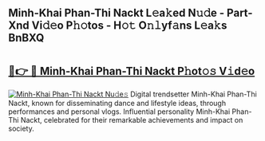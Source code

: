 ## Minh-Khai Phan-Thi Nackt L𝚎a𝚔ed N𝚞𝚍e - Part-Xnd Vi𝚍𝚎o P𝚑𝚘tos - H𝚘𝚝 O𝚗𝚕yf𝚊ns L𝚎a𝚔s BnBXQ

# <h2><a href="http://kfelwl.oniu.top/?m=Minh-Khai+Phan-Thi+Nackt">🔗👉 🔴 Minh-Khai Phan-Thi Nackt P𝚑ot𝚘𝚜 V𝚒d𝚎o</a></h2>

[![Minh-Khai Phan-Thi Nackt Nu𝚍e𝚜](https://i.imgur.com/0qMVB7G.gif)](http://kfelwl.oniu.top/?m=Minh-Khai+Phan-Thi+Nackt)
Digital trendsetter Minh-Khai Phan-Thi Nackt, known for disseminating dance and lifestyle ideas, through performances and personal vlogs. Influential personality Minh-Khai Phan-Thi Nackt, celebrated for their remarkable achievements and impact on society.  
